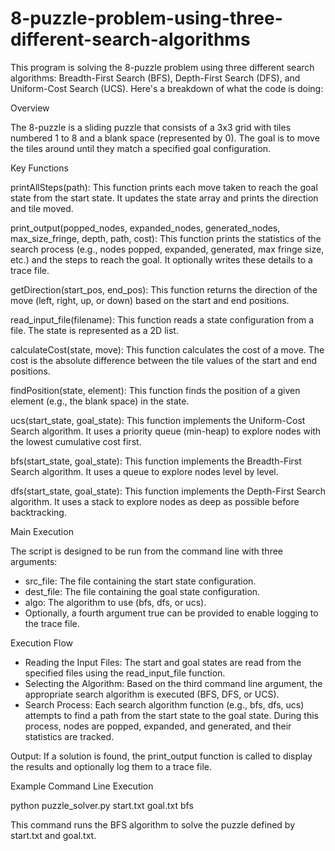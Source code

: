 # 8-puzzle-problem-using-three-different-search-algorithms

This program is solving the 8-puzzle problem using three different search algorithms: Breadth-First Search (BFS), Depth-First Search (DFS), and Uniform-Cost Search (UCS). Here's a breakdown of what the code is doing:

Overview

The 8-puzzle is a sliding puzzle that consists of a 3x3 grid with tiles numbered 1 to 8 and a blank space (represented by 0). The goal is to move the tiles around until they match a specified goal configuration.

Key Functions

printAllSteps(path): This function prints each move taken to reach the goal state from the start state. It updates the state array and prints the direction and tile moved.

print_output(popped_nodes, expanded_nodes, generated_nodes, max_size_fringe, depth, path, cost): This function prints the statistics of the search process (e.g., nodes popped, expanded, generated, max fringe size, etc.) and the steps to reach the goal. It optionally writes these details to a trace file.

getDirection(start_pos, end_pos): This function returns the direction of the move (left, right, up, or down) based on the start and end positions.

read_input_file(filename): This function reads a state configuration from a file. The state is represented as a 2D list.

calculateCost(state, move): This function calculates the cost of a move. The cost is the absolute difference between the tile values of the start and end positions.

findPosition(state, element): This function finds the position of a given element (e.g., the blank space) in the state.

ucs(start_state, goal_state): This function implements the Uniform-Cost Search algorithm. It uses a priority queue (min-heap) to explore nodes with the lowest cumulative cost first.

bfs(start_state, goal_state): This function implements the Breadth-First Search algorithm. It uses a queue to explore nodes level by level.

dfs(start_state, goal_state): This function implements the Depth-First Search algorithm. It uses a stack to explore nodes as deep as possible before backtracking.

Main Execution

The script is designed to be run from the command line with three arguments:

- src_file: The file containing the start state configuration.
- dest_file: The file containing the goal state configuration.
- algo: The algorithm to use (bfs, dfs, or ucs).
- Optionally, a fourth argument true can be provided to enable logging to the trace file.
  
Execution Flow

- Reading the Input Files: The start and goal states are read from the specified files using the read_input_file function.
- Selecting the Algorithm: Based on the third command line argument, the appropriate search algorithm is executed (BFS, DFS, or UCS).
- Search Process: Each search algorithm function (e.g., bfs, dfs, ucs) attempts to find a path from the start state to the goal state. During this process, nodes are popped, expanded, and generated, and their statistics are tracked.

Output: If a solution is found, the print_output function is called to display the results and optionally log them to a trace file.

Example Command Line Execution

python puzzle_solver.py start.txt goal.txt bfs

This command runs the BFS algorithm to solve the puzzle defined by start.txt and goal.txt.
